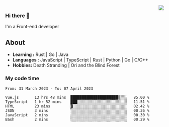 <img align='right' src="https://github-readme-stats.vercel.app/api?username=strugglebak&show_icons=true">

### Hi there 👋

I'm a Front-end developer

## About

-  **Learning :** Rust | Go | Java
-  **Languages :** JavaScript | TypeScript | Rust | Python | Go | C/C++
-  **Hobbies:** Death Stranding | Ori and the Blind Forest

### My code time

<!--START_SECTION:waka-->

```text
From: 31 March 2023 - To: 07 April 2023

Vue.js       13 hrs 48 mins  █████████████████████▒░░░   85.00 %
TypeScript   1 hr 52 mins    ███░░░░░░░░░░░░░░░░░░░░░░   11.51 %
HTML         23 mins         ▓░░░░░░░░░░░░░░░░░░░░░░░░   02.42 %
JSON         3 mins          ░░░░░░░░░░░░░░░░░░░░░░░░░   00.36 %
JavaScript   2 mins          ░░░░░░░░░░░░░░░░░░░░░░░░░   00.30 %
Bash         2 mins          ░░░░░░░░░░░░░░░░░░░░░░░░░   00.29 %
```

<!--END_SECTION:waka-->
